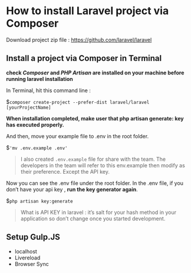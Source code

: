 # How to install Laravel project via Composer


Download project zip file : https://github.com/laravel/laravel


## Install a project via Composer in Terminal
 
**check *Composer* and *PHP Artisan* are installed on your machine before running laravel installation**
 

In Terminal, hit this command line : 

$`composer create-project --prefer-dist laravel/laravel [yourProjectName]`

**When installation completed, make user that php artisan generate: key has executed properly.**

And then, move your example file to .env in the root folder.

$`'mv .env.example .env'`

>I also created `.env.example` file for share with the team. The developers in the team will refer to this env.example then modify as their preference. Except the API key.

Now you can see the .env file under the root folder. In the .env file, if you don’t have your api key , __**run the key generator again**__. 

$`php artisan key:generate`

> What is API KEY in laravel : 
> it’s salt for your hash method in your application so don’t change once you started development. 

## Setup Gulp.JS 
- localhost
- Livereload
- Browser Sync
